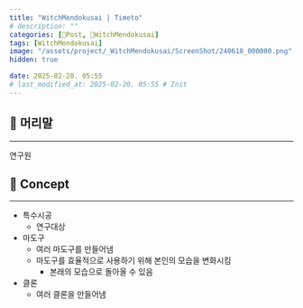 ```yaml
---
title: "WitchMendokusai | Timeto"
# description: ""
categories: [📀Post, 🥥WitchMendokusai]
tags: [WitchMendokusai]
image: "/assets/project/_WitchMendokusai/ScreenShot/240618_000000.png"
hidden: true

date: 2025-02-20. 05:55
# last_modified_at: 2025-02-20. 05:55 # Init
---
```


## 📀 머리말

---

연구원  

## 📀 Concept

---

- 특수시공
  - 연구대상
- 마도구
  - 여러 마도구를 만들어냄
  - 마도구를 효율적으로 사용하기 위해 본인의 모습을 변화시킴
    - 본래의 모습으로 돌아올 수 있음
- 클론
  - 여러 클론을 만들어냄
